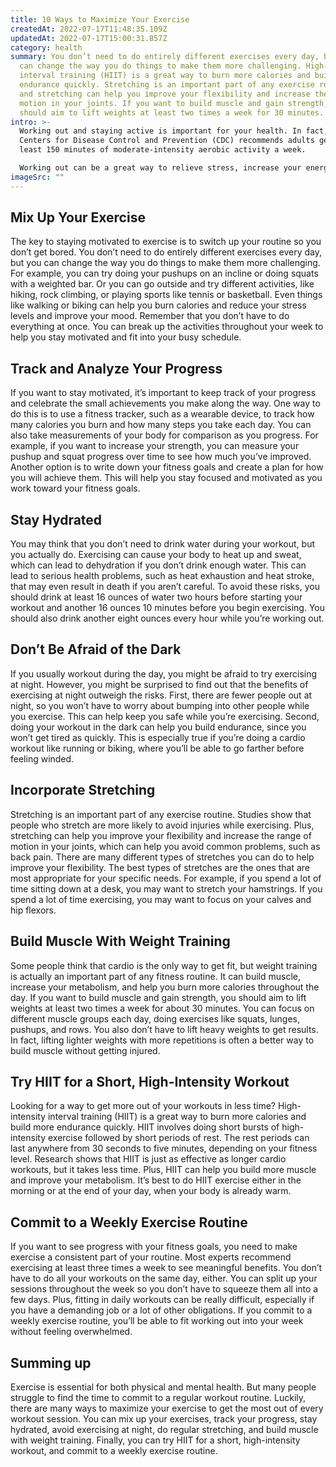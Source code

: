 ```yaml
---
title: 10 Ways to Maximize Your Exercise
createdAt: 2022-07-17T11:48:35.109Z
updatedAt: 2022-07-17T15:00:31.857Z
category: health
summary: You don’t need to do entirely different exercises every day, but you
  can change the way you do things to make them more challenging. High-intensity
  interval training (HIIT) is a great way to burn more calories and build more
  endurance quickly. Stretching is an important part of any exercise routine,
  and stretching can help you improve your flexibility and increase the range of
  motion in your joints. If you want to build muscle and gain strength, you
  should aim to lift weights at least two times a week for 30 minutes.
intro: >-
  Working out and staying active is important for your health. In fact, the
  Centers for Disease Control and Prevention (CDC) recommends adults get at
  least 150 minutes of moderate-intensity aerobic activity a week. 

  Working out can be a great way to relieve stress, increase your energy, and even improve your mental well-being. Don’t let a hectic schedule or fear of getting started stop you from exercising. There are many ways to maximize your exercise routine to make the most out of every workout session. If you want to see an improvement in how fast you can run, how many pushups you can do, or how many times you can climb stairs without getting winded, read on for some great tips on how to make that happen!
imageSrc: ""
---
```


## Mix Up Your Exercise

The key to staying motivated to exercise is to switch up your routine so you don’t get bored. You don’t need to do entirely different exercises every day, but you can change the way you do things to make them more challenging. For example, you can try doing your pushups on an incline or doing squats with a weighted bar. Or you can go outside and try different activities, like hiking, rock climbing, or playing sports like tennis or basketball. Even things like walking or biking can help you burn calories and reduce your stress levels and improve your mood. Remember that you don’t have to do everything at once. You can break up the activities throughout your week to help you stay motivated and fit into your busy schedule.

## Track and Analyze Your Progress

If you want to stay motivated, it’s important to keep track of your progress and celebrate the small achievements you make along the way. One way to do this is to use a fitness tracker, such as a wearable device, to track how many calories you burn and how many steps you take each day. You can also take measurements of your body for comparison as you progress. For example, if you want to increase your strength, you can measure your pushup and squat progress over time to see how much you’ve improved. Another option is to write down your fitness goals and create a plan for how you will achieve them. This will help you stay focused and motivated as you work toward your fitness goals.

## Stay Hydrated

You may think that you don’t need to drink water during your workout, but you actually do. Exercising can cause your body to heat up and sweat, which can lead to dehydration if you don’t drink enough water. This can lead to serious health problems, such as heat exhaustion and heat stroke, that may even result in death if you aren’t careful. To avoid these risks, you should drink at least 16 ounces of water two hours before starting your workout and another 16 ounces 10 minutes before you begin exercising. You should also drink another eight ounces every hour while you’re working out.

## Don’t Be Afraid of the Dark

If you usually workout during the day, you might be afraid to try exercising at night. However, you might be surprised to find out that the benefits of exercising at night outweigh the risks. First, there are fewer people out at night, so you won’t have to worry about bumping into other people while you exercise. This can help keep you safe while you’re exercising. Second, doing your workout in the dark can help you build endurance, since you won’t get tired as quickly. This is especially true if you’re doing a cardio workout like running or biking, where you’ll be able to go farther before feeling winded.

## Incorporate Stretching

Stretching is an important part of any exercise routine. Studies show that people who stretch are more likely to avoid injuries while exercising. Plus, stretching can help you improve your flexibility and increase the range of motion in your joints, which can help you avoid common problems, such as back pain. There are many different types of stretches you can do to help improve your flexibility. The best types of stretches are the ones that are most appropriate for your specific needs. For example, if you spend a lot of time sitting down at a desk, you may want to stretch your hamstrings. If you spend a lot of time exercising, you may want to focus on your calves and hip flexors.

## Build Muscle With Weight Training

Some people think that cardio is the only way to get fit, but weight training is actually an important part of any fitness routine. It can build muscle, increase your metabolism, and help you burn more calories throughout the day. If you want to build muscle and gain strength, you should aim to lift weights at least two times a week for about 30 minutes. You can focus on different muscle groups each day, doing exercises like squats, lunges, pushups, and rows. You also don’t have to lift heavy weights to get results. In fact, lifting lighter weights with more repetitions is often a better way to build muscle without getting injured.

## Try HIIT for a Short, High-Intensity Workout

Looking for a way to get more out of your workouts in less time? High-intensity interval training (HIIT) is a great way to burn more calories and build more endurance quickly. HIIT involves doing short bursts of high-intensity exercise followed by short periods of rest. The rest periods can last anywhere from 30 seconds to five minutes, depending on your fitness level. Research shows that HIIT is just as effective as longer cardio workouts, but it takes less time. Plus, HIIT can help you build more muscle and improve your metabolism. It’s best to do HIIT exercise either in the morning or at the end of your day, when your body is already warm.

## Commit to a Weekly Exercise Routine

If you want to see progress with your fitness goals, you need to make exercise a consistent part of your routine. Most experts recommend exercising at least three times a week to see meaningful benefits. You don’t have to do all your workouts on the same day, either. You can split up your sessions throughout the week so you don’t have to squeeze them all into a few days. Plus, fitting in daily workouts can be really difficult, especially if you have a demanding job or a lot of other obligations. If you commit to a weekly exercise routine, you’ll be able to fit working out into your week without feeling overwhelmed.

## Summing up

Exercise is essential for both physical and mental health. But many people struggle to find the time to commit to a regular workout routine. Luckily, there are many ways to maximize your exercise to get the most out of every workout session. You can mix up your exercises, track your progress, stay hydrated, avoid exercising at night, do regular stretching, and build muscle with weight training. Finally, you can try HIIT for a short, high-intensity workout, and commit to a weekly exercise routine.

